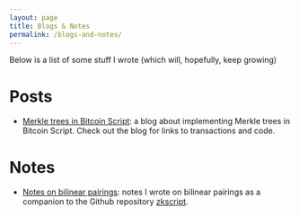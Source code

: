 ```yaml
---
layout: page
title: Blogs & Notes
permalink: /blogs-and-notes/
---
```


Below is a list of some stuff I wrote (which will, hopefully, keep growing)

# Posts

- [Merkle trees in Bitcoin Script](https://hackmd.io/@federicobarbacovi/BybFoBplJx): a blog about implementing Merkle trees in Bitcoin Script. Check out the blog for links to transactions and code.

# Notes

- [Notes on bilinear pairings](https://github.com/nchain-innovation/zkscript_package/tree/add-notes-on-bilinear-pairings-36/notes): notes I wrote on bilinear pairings as a companion to the Github repository [zkscript](https://github.com/nchain-innovation/zkscript_package).